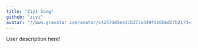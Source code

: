 ```yaml
---
title: "Ziyi Song"
github: "ziyi"
avatar: "//www.gravatar.com/avatar/c4267165ea3cb373e349fd16bbd27b21?d=identicon"
---
```


User description here!
